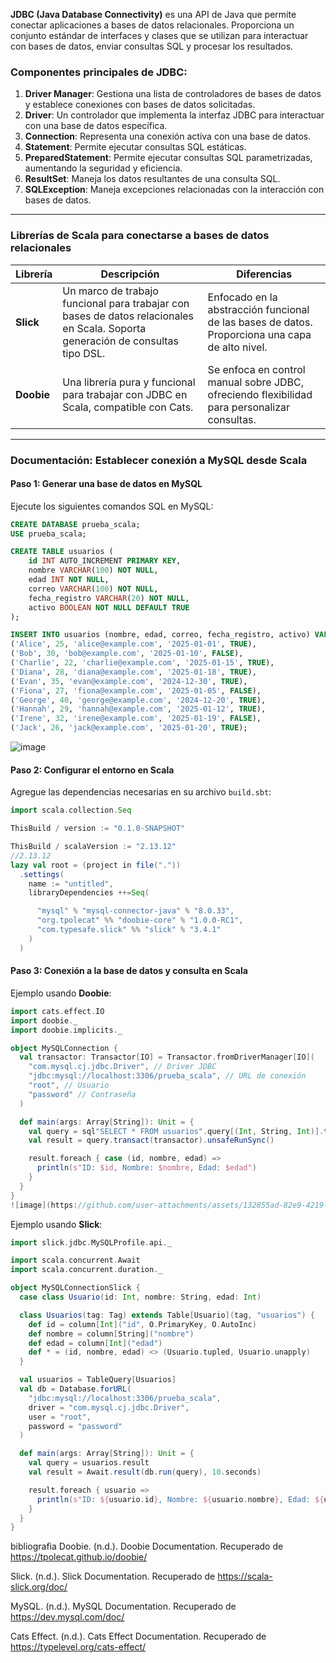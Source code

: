 **JDBC (Java Database Connectivity)** es una API de Java que permite conectar aplicaciones a bases de datos relacionales. Proporciona un conjunto estándar de interfaces y clases que se utilizan para interactuar con bases de datos, enviar consultas SQL y procesar los resultados.

### Componentes principales de JDBC:
1. **Driver Manager**: Gestiona una lista de controladores de bases de datos y establece conexiones con bases de datos solicitadas.
2. **Driver**: Un controlador que implementa la interfaz JDBC para interactuar con una base de datos específica.
3. **Connection**: Representa una conexión activa con una base de datos.
4. **Statement**: Permite ejecutar consultas SQL estáticas.
5. **PreparedStatement**: Permite ejecutar consultas SQL parametrizadas, aumentando la seguridad y eficiencia.
6. **ResultSet**: Maneja los datos resultantes de una consulta SQL.
7. **SQLException**: Maneja excepciones relacionadas con la interacción con bases de datos.

---

### Librerías de Scala para conectarse a bases de datos relacionales

| **Librería**       | **Descripción**                                                                 | **Diferencias**                                                                                 |
|---------------------|---------------------------------------------------------------------------------|-------------------------------------------------------------------------------------------------|
| **Slick**          | Un marco de trabajo funcional para trabajar con bases de datos relacionales en Scala. Soporta generación de consultas tipo DSL. | Enfocado en la abstracción funcional de las bases de datos. Proporciona una capa de alto nivel. |
| **Doobie**         | Una librería pura y funcional para trabajar con JDBC en Scala, compatible con Cats. | Se enfoca en control manual sobre JDBC, ofreciendo flexibilidad para personalizar consultas.   |

---

### Documentación: Establecer conexión a MySQL desde Scala

#### Paso 1: Generar una base de datos en MySQL
Ejecute los siguientes comandos SQL en MySQL:
```sql
CREATE DATABASE prueba_scala;
USE prueba_scala;

CREATE TABLE usuarios (
    id INT AUTO_INCREMENT PRIMARY KEY,
    nombre VARCHAR(100) NOT NULL,
    edad INT NOT NULL,
    correo VARCHAR(100) NOT NULL,
    fecha_registro VARCHAR(20) NOT NULL,
    activo BOOLEAN NOT NULL DEFAULT TRUE
);

INSERT INTO usuarios (nombre, edad, correo, fecha_registro, activo) VALUES 
('Alice', 25, 'alice@example.com', '2025-01-01', TRUE),
('Bob', 30, 'bob@example.com', '2025-01-10', FALSE),
('Charlie', 22, 'charlie@example.com', '2025-01-15', TRUE),
('Diana', 28, 'diana@example.com', '2025-01-18', TRUE),
('Evan', 35, 'evan@example.com', '2024-12-30', TRUE),
('Fiona', 27, 'fiona@example.com', '2025-01-05', FALSE),
('George', 40, 'george@example.com', '2024-12-20', TRUE),
('Hannah', 29, 'hannah@example.com', '2025-01-12', TRUE),
('Irene', 32, 'irene@example.com', '2025-01-19', FALSE),
('Jack', 26, 'jack@example.com', '2025-01-20', TRUE);

```
![image](https://github.com/user-attachments/assets/77e8cd37-fb7b-44e4-bff1-66936a84e52e)

#### Paso 2: Configurar el entorno en Scala
Agregue las dependencias necesarias en su archivo `build.sbt`:
```scala
import scala.collection.Seq

ThisBuild / version := "0.1.0-SNAPSHOT"

ThisBuild / scalaVersion := "2.13.12"
//2.13.12
lazy val root = (project in file("."))
  .settings(
    name := "untitled",
    libraryDependencies ++=Seq(

      "mysql" % "mysql-connector-java" % "8.0.33",
      "org.tpolecat" %% "doobie-core" % "1.0.0-RC1",
      "com.typesafe.slick" %% "slick" % "3.4.1"
    )
  )

```

#### Paso 3: Conexión a la base de datos y consulta en Scala
Ejemplo usando **Doobie**:
```scala
import cats.effect.IO
import doobie._
import doobie.implicits._

object MySQLConnection {
  val transactor: Transactor[IO] = Transactor.fromDriverManager[IO](
    "com.mysql.cj.jdbc.Driver", // Driver JDBC
    "jdbc:mysql://localhost:3306/prueba_scala", // URL de conexión
    "root", // Usuario
    "password" // Contraseña
  )

  def main(args: Array[String]): Unit = {
    val query = sql"SELECT * FROM usuarios".query[(Int, String, Int)].to[List]
    val result = query.transact(transactor).unsafeRunSync()

    result.foreach { case (id, nombre, edad) =>
      println(s"ID: $id, Nombre: $nombre, Edad: $edad")
    }
  }
}
![image](https://github.com/user-attachments/assets/132855ad-82e9-4219-a17e-69ea5969ca78)

```

Ejemplo usando **Slick**:
```scala
import slick.jdbc.MySQLProfile.api._

import scala.concurrent.Await
import scala.concurrent.duration._

object MySQLConnectionSlick {
  case class Usuario(id: Int, nombre: String, edad: Int)

  class Usuarios(tag: Tag) extends Table[Usuario](tag, "usuarios") {
    def id = column[Int]("id", O.PrimaryKey, O.AutoInc)
    def nombre = column[String]("nombre")
    def edad = column[Int]("edad")
    def * = (id, nombre, edad) <> (Usuario.tupled, Usuario.unapply)
  }

  val usuarios = TableQuery[Usuarios]
  val db = Database.forURL(
    "jdbc:mysql://localhost:3306/prueba_scala",
    driver = "com.mysql.cj.jdbc.Driver",
    user = "root",
    password = "password"
  )

  def main(args: Array[String]): Unit = {
    val query = usuarios.result
    val result = Await.result(db.run(query), 10.seconds)

    result.foreach { usuario =>
      println(s"ID: ${usuario.id}, Nombre: ${usuario.nombre}, Edad: ${usuario.edad}")
    }
  }
}
```

bibliografia
Doobie. (n.d.). Doobie Documentation. Recuperado de https://tpolecat.github.io/doobie/

Slick. (n.d.). Slick Documentation. Recuperado de https://scala-slick.org/doc/

MySQL. (n.d.). MySQL Documentation. Recuperado de https://dev.mysql.com/doc/

Cats Effect. (n.d.). Cats Effect Documentation. Recuperado de https://typelevel.org/cats-effect/
